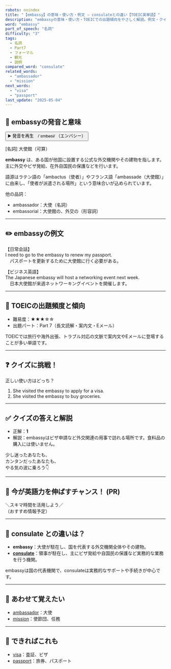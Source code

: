 ```yaml
---
robots: noindex
title: "【embassy】の意味・使い方・例文 ― consulateとの違い【TOEIC英単語】"
description: "embassyの意味・使い方・TOEICでの出題傾向をやさしく解説。例文・クイズ付きでconsulateとの違いもわかりやすく学べます。"
word: "embassy"
part_of_speech: "名詞"
difficulty: "3"
tags:
  - 名詞
  - Part7
  - フォーマル
  - 観光
  - 説明
compared_word: "consulate"
related_words:
  - "ambassador"
  - "mission"
next_words:
  - "visa"
  - "passport"
last_update: "2025-05-04"
---
```


## 🔰 embassyの発音と意味

<button class="play-audio" onclick="playTTS('embassy')">
  <span class="play-audio-main">
    ▶️ 発音を再生　/ˈɛmbəsi/
  </span>
  <span class="play-audio-sub">
    （エンバシー）
  </span>
</button>

[名詞] 大使館（可算）

**embassy** は、ある国が他国に設置する公式な外交機関やその建物を指します。主に外交やビザ発給、在外自国民の保護などを行います。

語源はラテン語の「ambactus（使者）」やフランス語「ambassade（大使館）」に由来し、「使者が派遣される場所」という意味合いが込められています。

他の品詞：  
- ambassador：大使（名詞）
- embassorial：大使館の、外交の（形容詞）

---

## ✏️ embassyの例文

【日常会話】  
I need to go to the embassy to renew my passport.  
　パスポートを更新するために大使館に行く必要がある。

【ビジネス英語】  
The Japanese embassy will host a networking event next week.  
　日本大使館が来週ネットワーキングイベントを開催します。

---

## 🎯 TOEICの出題頻度と傾向

- 難易度：★★★☆☆
- 出題パート：Part 7（長文読解・案内文・Eメール）

TOEICでは旅行や海外出張、トラブル対応の文脈で案内文やEメールに登場することが多い単語です。

---

## ❓ クイズに挑戦！

正しい使い方はどっち？

1. She visited the embassy to apply for a visa.  
2. She visited the embassy to buy groceries.

---

## ✅ クイズの答えと解説

- 正解：**1**
- 解説：embassyはビザ申請など外交関連の用事で訪れる場所です。食料品の購入には使いません。

少し迷ったあなたも、  
カンタンだったあなたも、  
やる気の波に乗ろう👇️

---

## 🚀 今が英語力を伸ばすチャンス！ (PR)

<div class="info-center">
＼スキマ時間を活用しよう／<br>  
（おすすめ情報予定）
</div>

---

## 🤔  consulate との違いは？

- **embassy**：大使が駐在し、国を代表する外交機関全体やその建物。
- **[consulate](/consulate)**：領事が駐在し、主にビザ発給や自国民の保護など実務的な業務を行う機関。

embassyは国の代表機関で、consulateは実務的なサポートや手続きが中心です。

---

## 🧩 あわせて覚えたい

- [ambassador](/ambassador)：大使
- [mission](/mission)：使節団、任務

---

## 📖 できればこれも

- [visa](/visa)：査証、ビザ
- [passport](/passport)：旅券、パスポート

<!-- cvid: aid37_bid06 -->
